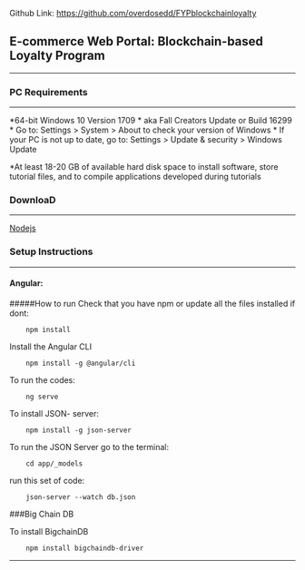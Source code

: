 Github Link: https://github.com/overdosedd/FYPblockchainloyalty

## E-commerce Web Portal: Blockchain-based Loyalty Program
-------
### PC Requirements
-------
*64-bit Windows 10 Version 1709 
    *	aka Fall Creators Update or Build 16299
    *	Go to: Settings > System > About to check your version of Windows
    *	If your PC is not up to date, go to: Settings > Update & security > Windows Update

*At least 18-20 GB of available hard disk space to install software, store tutorial files, and to compile applications developed during tutorials

### DownloaD
-----
[Nodejs](https://nodejs.org/en/)

### Setup Instructions
-----

#### Angular:

#####How to run
Check that you have npm or update all the files installed if dont:

        npm install
Install the Angular CLI

        npm install -g @angular/cli

To run the codes: 
        
        ng serve

To install JSON- server:

        npm install -g json-server
To run the JSON Server go to the terminal:

        cd app/_models
run this set of code:

        json-server --watch db.json


###Big Chain DB

To install BigchainDB

        npm install bigchaindb-driver





-----
